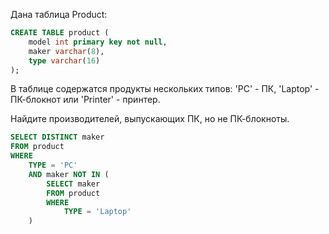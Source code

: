 Дана таблица Product:

```sql
CREATE TABLE product (
    model int primary key not null, 
    maker varchar(8),
    type varchar(16)
);
```

В таблице содержатся продукты нескольких типов: 'PC' - ПК, 'Laptop' - ПК-блокнот или 'Printer' - принтер. 

Найдите производителей, выпускающих ПК, но не ПК-блокноты.

```sql
SELECT DISTINCT maker
FROM product
WHERE 
    TYPE = 'PC'
    AND maker NOT IN (
        SELECT maker 
        FROM product
        WHERE 
            TYPE = 'Laptop'
    )
```